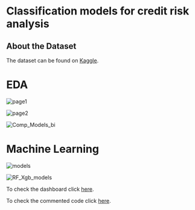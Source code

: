# Classification models for credit risk analysis

## About the Dataset

The dataset can be found on [Kaggle](https://www.kaggle.com/datasets/laotse/credit-risk-dataset).

# EDA

![page1](https://user-images.githubusercontent.com/121902546/220214370-49b5c11a-5083-43bb-8e68-11b7d4a11d0e.png)

![page2](https://user-images.githubusercontent.com/121902546/220214372-84a9c3aa-0cae-46f0-94e9-2ab4cff8bd6a.png)

![Comp_Models_bi](https://user-images.githubusercontent.com/121902546/220216046-76f4504f-1b70-4cf7-a493-80c47fc25882.png)





# Machine Learning

![models](https://user-images.githubusercontent.com/121902546/220214947-83405c92-e03d-474e-b171-14deba757755.png)


![RF_Xgb_models](https://user-images.githubusercontent.com/121902546/220214925-67676a1d-67c2-4c06-90d6-41e279a43829.png)



To check the dashboard click [here](https://app.powerbi.com/view?r=eyJrIjoiYmE1ZTQzNjUtZTE2OS00ODI4LTg2NjAtZjAwM2ZhYTI2OWNmIiwidCI6IjJjOTUwZWUxLWY4ZWYtNDY1MS05ZmRiLTIwZjRjNjk0ZTAzYyJ9).

To check the commented code click [here]().
